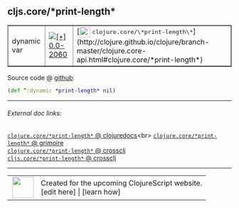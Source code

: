 ## cljs.core/\*print-length\*



 <table border="1">
<tr>
<td>dynamic var</td>
<td><a href="https://github.com/cljsinfo/cljs-api-docs/tree/0.0-2060"><img valign="middle" alt="[+] 0.0-2060" title="Added in 0.0-2060" src="https://img.shields.io/badge/+-0.0--2060-lightgrey.svg"></a> </td>
<td>
[<img height="24px" valign="middle" src="http://i.imgur.com/1GjPKvB.png"> <samp>clojure.core/\*print-length\*</samp>](http://clojure.github.io/clojure/branch-master/clojure.core-api.html#clojure.core/*print-length*)
</td>
</tr>
</table>









Source code @ [github](https://github.com/clojure/clojurescript/blob/r2911/src/cljs/cljs/core.cljs#L37):

```clj
(def ^:dynamic *print-length* nil)
```

<!--
Repo - tag - source tree - lines:

 <pre>
clojurescript @ r2911
└── src
    └── cljs
        └── cljs
            └── <ins>[core.cljs:37](https://github.com/clojure/clojurescript/blob/r2911/src/cljs/cljs/core.cljs#L37)</ins>
</pre>

-->

---



###### External doc links:

[`clojure.core/*print-length*` @ clojuredocs](http://clojuredocs.org/clojure.core/*print-length*)<br>
[`clojure.core/*print-length*` @ grimoire](http://conj.io/store/v1/org.clojure/clojure/1.7.0-beta3/clj/clojure.core/*print-length*/)<br>
[`clojure.core/*print-length*` @ crossclj](http://crossclj.info/fun/clojure.core/*print-length*.html)<br>
[`cljs.core/*print-length*` @ crossclj](http://crossclj.info/fun/cljs.core.cljs/*print-length*.html)<br>

---

 <table>
<tr><td>
<img valign="middle" align="right" width="48px" src="http://i.imgur.com/Hi20huC.png">
</td><td>
Created for the upcoming ClojureScript website.<br>
[edit here] | [learn how]
</td></tr></table>

[edit here]:https://github.com/cljsinfo/cljs-api-docs/blob/master/cljsdoc/cljs.core_STARprint-lengthSTAR.cljsdoc
[learn how]:https://github.com/cljsinfo/cljs-api-docs/wiki/cljsdoc-files

<!--

This information was too distracting to show to readers, but I'll leave it
commented here since it is helpful to:

- pretty-print the data used to generate this document
- and show how to retrieve that data



The API data for this symbol:

```clj
{:ns "cljs.core",
 :name "*print-length*",
 :type "dynamic var",
 :source {:code "(def ^:dynamic *print-length* nil)",
          :title "Source code",
          :repo "clojurescript",
          :tag "r2911",
          :filename "src/cljs/cljs/core.cljs",
          :lines [37]},
 :full-name "cljs.core/*print-length*",
 :full-name-encode "cljs.core_STARprint-lengthSTAR",
 :clj-symbol "clojure.core/*print-length*",
 :history [["+" "0.0-2060"]]}

```

Retrieve the API data for this symbol:

```clj
;; from Clojure REPL
(require '[clojure.edn :as edn])
(-> (slurp "https://raw.githubusercontent.com/cljsinfo/cljs-api-docs/catalog/cljs-api.edn")
    (edn/read-string)
    (get-in [:symbols "cljs.core/*print-length*"]))
```

-->
